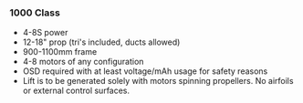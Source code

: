 ### 1000 Class 

* 4-8S power
* 12-18" prop (tri's included, ducts allowed)
* 900-1100mm frame
* 4-8 motors of any configuration
* OSD required with at least voltage/mAh usage for safety reasons
* Lift is to be generated solely with motors spinning propellers. No airfoils or external control surfaces.
